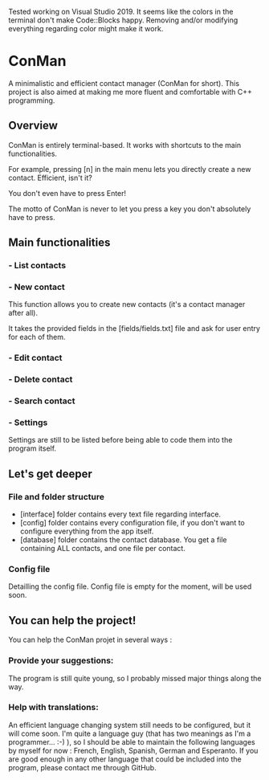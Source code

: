 Tested working on Visual Studio 2019.
It seems like the colors in the terminal don't make Code::Blocks happy. Removing and/or modifying everything regarding color might make it work.

# ConMan
A minimalistic and efficient contact manager (ConMan for short). 
This project is also aimed at making me more fluent and comfortable with C++ programming.

## Overview
ConMan is entirely terminal-based. It works with shortcuts to the main functionalities.

For example, pressing [n] in the main menu lets you directly create a new contact.
Efficient, isn't it?

You don't even have to press Enter!

The motto of ConMan is never to let you press a key you don't absolutely have to press.


## Main functionalities
### - List contacts
### - New contact
This function allows you to create new contacts (it's a contact manager after all).

It takes the provided fields in the [fields/fields.txt] file and ask for user entry for each of them.

### - Edit contact
### - Delete contact
### - Search contact
### - Settings
Settings are still to be listed before being able to code them into the program itself.

## Let's get deeper

### File and folder structure
- [interface] folder contains every text file regarding interface.
- [config] folder contains every configuration file, if you don't want to configure everything from the app itself.
- [database] folder contains the contact database. You get a file containing ALL contacts, and one file per contact.

### Config file
Detailling the config file.
Config file is empty for the moment, will be used soon.

## You can help the project!
You can help the ConMan projet in several ways :
### Provide your suggestions:
The program is still quite young, so I probably missed major things along the way.
### Help with translations:
An efficient language changing system still needs to be configured, but it will come soon.
I'm quite a language guy (that has two meanings as I'm a programmer... :-) ), so I should be able to maintain the following languages by myself for now : French, English, Spanish, German and Esperanto.
If you are good enough in any other language that could be included into the program, please contact me through GitHub.
